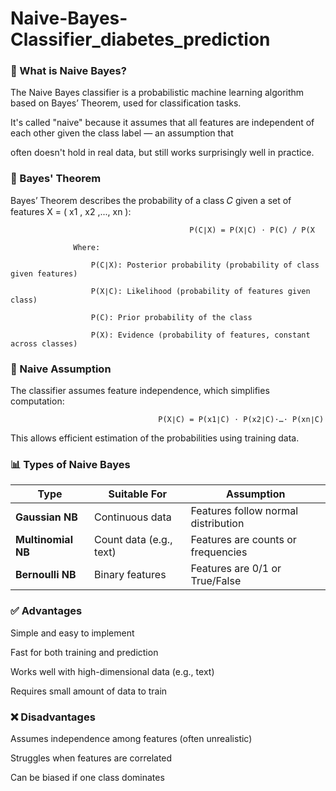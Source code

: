 # Naive-Bayes-Classifier_diabetes_prediction

### 📌 What is Naive Bayes?

The Naive Bayes classifier is a probabilistic machine learning algorithm based on Bayes’ Theorem, used for classification tasks. 

It's called "naive" because it assumes that all features are independent of each other given the class label — an assumption that 

often doesn't hold in real data, but still works surprisingly well in practice.

### 📘 Bayes' Theorem

Bayes’ Theorem describes the probability of a class 𝐶 given a set of features X = ( x1 , x2 ,..., xn ):

                                            P(C∣X) = P(X∣C) ⋅ P(C) / P(X

                  Where:

                      P(C∣X): Posterior probability (probability of class given features)

                      P(X∣C): Likelihood (probability of features given class)
                      
                      P(C): Prior probability of the class

                      P(X): Evidence (probability of features, constant across classes)

### 🧩 Naive Assumption

The classifier assumes feature independence, which simplifies computation:

                                     P(X∣C) = P(x1∣C) ⋅ P(x2∣C)⋅…⋅ P(xn∣C)

This allows efficient estimation of the probabilities using training data.


### 📊 Types of Naive Bayes

| Type               | Suitable For            | Assumption                          |
| ------------------ | ----------------------- | ----------------------------------- |
| **Gaussian NB**    | Continuous data         | Features follow normal distribution |
| **Multinomial NB** | Count data (e.g., text) | Features are counts or frequencies  |
| **Bernoulli NB**   | Binary features         | Features are 0/1 or True/False      |


### ✅ Advantages

Simple and easy to implement

Fast for both training and prediction

Works well with high-dimensional data (e.g., text)

Requires small amount of data to train

### ❌ Disadvantages

Assumes independence among features (often unrealistic)

Struggles when features are correlated

Can be biased if one class dominates



​



